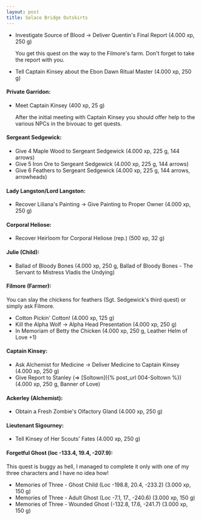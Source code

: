 ```yaml
---
layout: post
title: Solace Bridge Outskirts
---
```


* Investigate Source of Blood -> Deliver Quentin's Final Report (4.000 xp, 250 g)

    You get this quest on the way to the Filmore's farm. Don't forget to take the report with you.
    
* Tell Captain Kinsey about the Ebon Dawn Ritual Master (4.000 xp, 250 g)
  

#### Private Garridon:

* Meet Captain Kinsey (400 xp, 25 g)

     After the initial meeting with Captain Kinsey you should offer help to the various NPCs in the bivouac to get quests.

#### Sergeant Sedgewick:

* Give 4 Maple Wood to Sergeant Sedgewick (4.000 xp, 225 g, 144 arrows)
* Give 5 Iron Ore to Sergeant Sedgewick (4.000 xp, 225 g, 144 arrows)
* Give 6 Feathers to Sergeant Sedgewick (4.000 xp, 225 g, 144 arrows, arrowheads)

#### Lady Langston/Lord Langston:

* Recover Liliana's Painting -> Give Painting to Proper Owner (4.000 xp, 250 g)

#### Corporal Heliose:

* Recover Heirloom for Corporal Heliose (rep.) (500 xp, 32 g)

#### Julie (Child):

* Ballad of Bloody Bones (4.000 xp, 250 g, Ballad of Bloody Bones - The Servant to Mistress Vladis the Undying)

#### Filmore (Farmer):

You can slay the chickens for feathers (Sgt. Sedgewick's third quest) or simply ask Filmore.

* Cotton Pickin' Cotton! (4.000 xp, 125 g)
* Kill the Alpha Wolf -> Alpha Head Presentation (4.000 xp, 250 g)
* In Memoriam of Betty the Chicken (4.000 xp, 250 g, Leather Helm of Love +1)

#### Captain Kinsey:

* Ask Alchemist for Medicine -> Deliver Medicine to Captain Kinsey (4.000 xp, 250 g)
* Give Report to Stanley (=> [Soltown]({% post_url 004-Soltown %}) (4.000 xp, 250 g, Banner of Love)

#### Ackerley (Alchemist):

* Obtain a Fresh Zombie's Olfactory Gland (4.000 xp, 250 g)

#### Lieutenant Sigourney:

* Tell Kinsey of Her Scouts' Fates (4.000 xp, 250 g)

#### Forgetful Ghost (loc -133.4, 19.4, -207.9):

This quest is buggy as hell, I managed to complete it only with one of my three characters and I have no idea how!

* Memories of Three - Ghost Child (Loc -198.8, 20.4, -233.2) (3.000 xp, 150 g)
* Memories of Three - Adult Ghost (Loc -7.1, 17., -240.6) (3.000 xp, 150 g)
* Memories of Three - Wounded Ghost (-132.8, 17.6, -241.7) (3.000 xp, 150 g)
